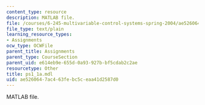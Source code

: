 ```yaml
---
content_type: resource
description: MATLAB file.
file: /courses/6-245-multivariable-control-systems-spring-2004/ae5260647ac463febc5ceaa41d2587d0_ps1_1a.mdl
file_type: text/plain
learning_resource_types:
- Assignments
ocw_type: OCWFile
parent_title: Assignments
parent_type: CourseSection
parent_uid: e614eb9e-655d-0a93-927b-bf5cdab2c2ae
resourcetype: Other
title: ps1_1a.mdl
uid: ae526064-7ac4-63fe-bc5c-eaa41d2587d0
---
```

MATLAB file.

